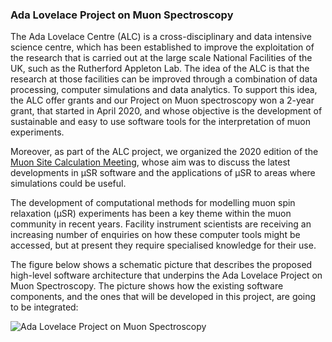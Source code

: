 ### Ada Lovelace Project on Muon Spectroscopy  

The Ada Lovelace Centre (ALC) is a cross-disciplinary and data intensive science centre, which has been established to improve the exploitation of the research that is carried out at the large scale National Facilities of the UK, such as the Rutherford Appleton Lab.  The idea of the ALC is that the research at those facilities can be improved through a combination of data processing, computer simulations and data analytics. To support this idea, the ALC offer grants and our Project on Muon spectroscopy won a 2-year grant, that started in April 2020, and whose objective is the development of sustainable and easy to use software tools for the interpretation of muon experiments.  

Moreover, as part of the ALC project, we organized the 2020 edition of the [Muon Site Calculation Meeting](https://web.cvent.com/event/9721b662-bfc7-4db1-a5b3-7d97025c17bc/summary), whose aim was to discuss the latest developments in µSR software and the applications of µSR to areas where simulations could be useful. 

The development of computational methods for modelling muon spin relaxation (μSR) experiments has been a key theme within the muon community in recent years. Facility instrument scientists are receiving an increasing number of enquiries on how these computer tools might be accessed, but at present they require specialised knowledge for their use. 

The figure below shows a schematic picture that describes the proposed high-level software architecture that underpins the Ada Lovelace Project on Muon Spectroscopy.  The picture shows how the existing software components, and the ones that will be developed in this project, are going to be integrated: 


![Ada Lovelace Project on Muon Spectroscopy](/images/ALC-Scheme.jpg)
